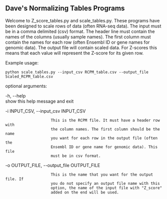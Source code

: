 ## Dave's Normalizing Tables Programs

Welcome to Z_score_tables.py and scale_tables.py. These programs have been designed
to scale rows of data (often RNA-seq data). The input must be in a comma delimited
(csv) format. The header line must contain the names of the columns (usually sample
names). The first column must contain the names for each row (often Ensembl ID or
gene names for genomic data). The output file will contain scaled data. For Z-scores
this means that each value will represent the Z-score for its given row.

Example usage:
```
python scale_tables.py --input_csv RCPM_table.csv --output_file Scaled_RCPM_table.csv
```

optional arguments:

  -h, --help            
                        show this help message and exit

  -i INPUT_CSV, --input_csv INPUT_CSV

                        This is the RCPM file. It must have a header row with
                        the column names. The first column should be the name
                        you want for each row in the output file (often the
                        Ensembl ID or gene name for genomic data). This file
                        must be in csv format.

  -o OUTPUT_FILE, --output_file OUTPUT_FILE

                        This is the name that you want for the output file. If
                        you do not specify an output file name with this
                        option, the name of the input file with "Z_score"
                        added on the end will be used.

